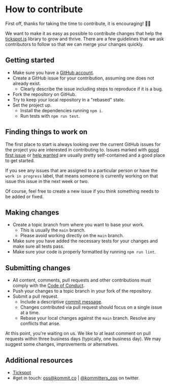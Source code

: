 # How to contribute

First off, thanks for taking the time to contribute, it is encouraging! 🎉🙌

We want to make it as easy as possible to contribute changes that help the [tickspot.js][repo] library to grow and thrive. There are a few guidelines that we ask contributors to follow so that we can merge your changes quickly.

## Getting started

* Make sure you have a [GitHub account](https://github.com/signup/free).
* Create a GitHub issue for your contribution, assuming one does not already exist.
  * Clearly describe the issue including steps to reproduce if it is a bug.
* Fork the repository on GitHub.
* Try to keep your local repository in a "rebased" state.
* Set the project up.
  * Install the dependencies running `npm i`.
  * Run tests with `npm run test`.

## Finding things to work on

The first place to start is always looking over the current GitHub issues for the project you are
interested in contributing to. Issues marked with [good first issue][good-first-issue] or [help wanted][help-wanted] are usually pretty self-contained and a good place to get started.

If you see any issues that are assigned to a particular person or have the `work in progress` label, that means
someone is currently working on that issue this issue in the next week or two.

Of course, feel free to create a new issue if you think something needs to be added or fixed.

## Making changes

* Create a topic branch from where you want to base your work.
  * This is usually the `main` branch.
  * Please avoid working directly on the `main` branch.
* Make sure you have added the necessary tests for your changes and make sure all tests pass.
* Make sure your code is properly formatted by running `npm run lint`.

## Submitting changes

* All content, comments, pull requests and other contributions must comply with the
  [Code of Conduct][coc].
* Push your changes to a topic branch in your fork of the repository.
* Submit a pull request.
  * Include a descriptive [commit message][commit-msg].
  * Changes contributed via pull request should focus on a single issue at a time.
  * Rebase your local changes against the `main` branch. Resolve any conflicts that arise.

At this point, you're waiting on us. We like to at least comment on pull requests within three
business days (typically, one business day). We may suggest some changes, improvements or
alternatives.

## Additional resources

* [Tickspot](https://www.tickspot.com/)
* #get in touch: [oss@kommit.co](mailto:oss@kommit.co) | [@kommitters_oss](https://twitter.com/kommitters_oss) on twitter.

[repo]: https://github.com/kommitters/tickspot.js
[coc]: https://github.com/kommitters/tickspot.js/blob/main/CODE_OF_CONDUCT.md
[commit-msg]: https://github.com/erlang/otp/wiki/Writing-good-commit-messages
[good-first-issue]: https://github.com/kommitters/tickspot.js/issues?q=label%3A%22%F0%9F%91%8B+Good+first+issue%22
[help-wanted]: https://github.com/kommitters/tickspot.js/issues?q=label%3A%22%F0%9F%86%98+Help+wanted%22
